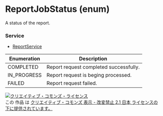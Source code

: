 # ReportJobStatus (enum)
A status of the report.
### Service
+ [ReportService](../services/ReportService.md)

| Enumeration | Description | 
|---|---|
| COMPLETED| Report request completed successfully. |
| IN_PROGRESS| Report request is beging processed. |
| FAILED| Report request failed. |
<a rel="license" href="http://creativecommons.org/licenses/by-nd/2.1/jp/"><img alt="クリエイティブ・コモンズ・ライセンス" style="border-width:0" src="https://i.creativecommons.org/l/by-nd/2.1/jp/88x31.png" /></a><br />この 作品 は <a rel="license" href="http://creativecommons.org/licenses/by-nd/2.1/jp/">クリエイティブ・コモンズ 表示 - 改変禁止 2.1 日本 ライセンスの下に提供されています。</a>
